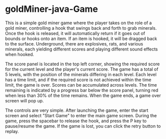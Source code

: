 # goldMiner-java-Game
This is a simple gold miner game where the player takes on the role of a gold miner, controlling a hook that swings back and forth to grab minerals. Once the hook is released, it will automatically return if it goes out of bounds or hooks onto an item. If an item is hooked, it will be dragged back to the surface. Underground, there are explosives, rats, and various minerals, each yielding different scores and playing different sound effects when hooked.

The score panel is located in the top left corner, showing the required score for the current level and the player's current score. The game has a total of 5 levels, with the position of the minerals differing in each level. Each level has a time limit, and if the required score is not achieved within the time limit, the game is over. Scores can be accumulated across levels. The time remaining is indicated by a progress bar below the score panel, turning red when less than 30% of the time remains. When the game ends, a game over screen will pop up.

The controls are very simple. After launching the game, enter the start screen and select "Start Game" to enter the main game screen. During the game, press the spacebar to release the hook, and press the P key to pause/resume the game. If the game is lost, you can click the retry button to replay.
